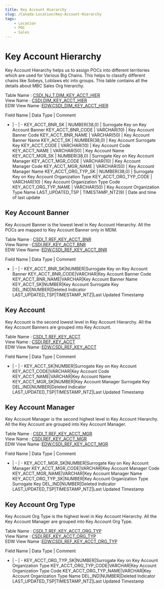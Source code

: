 ```yaml
---
title: Key Account Hierarchy
slug: /Canada-Location/Key-Account-Hierarchy
tags:
    - Location
    - POC
    - Sales
---
```


# Key Account Hierarchy
Key Account Hierarchy helps us to assign POCs into different territories which are used for Various Big Chains. This helps to classify different chains like Sobeys, Loblaws etc into groups.
This table contains all the details about MBC Sales Org hierarchy.

Table Name : [CSDI_NJ_T.DIM_KEY_ACCT_HIER](https://app.snowflake.com/east-us-2.azure/abinbev_naz/data/databases/ABI_WH/schemas/CSDI_NJ_T/table/DIM_KEY_ACCT_HIER)<br/>
View Name : [CSDI.DIM_KEY_ACCT_HIER](https://app.snowflake.com/east-us-2.azure/abinbev_naz/data/databases/ABI_WH/schemas/CSDI/view/DIM_KEY_ACCT_HIER)<br/>
EDW View Name :[EDW.CSDI_DIM_KEY_ACCT_HIER](https://app.snowflake.com/east-us-2.azure/abinbev_naz/data/databases/ABI_WH/schemas/EDW/view/CSDI_DIM_KEY_ACCT_HIER)<br/>

Field Name	|	Data Type	|	Comment
-	|	-	|	-
KEY_ACCT_BNR_SK	|	NUMBER(38,0)	|	Surrogate Key on Key Account Banner
KEY_ACCT_BNR_CODE	|	VARCHAR(10)	|	Key Account Banner Code
KEY_ACCT_BNR_NAME	|	VARCHAR(50)	|	Key Account Banner Name
KEY_ACCT_SK	|	NUMBER(38,0)	|	Key Account Surrogate Key
KEY_ACCT_CODE	|	VARCHAR(10)	|	Key Account Code
KEY_ACCT_NAME	|	VARCHAR(50)	|	Key Account Name
KEY_ACCT_MGR_SK	|	NUMBER(38,0)	|	Surrogate Key on Key Account Manager
KEY_ACCT_MGR_CODE	|	VARCHAR(10)	|	Key Account Manager Code
KEY_ACCT_MGR_NAME	|	VARCHAR(50)	|	Key Account Manager Name
KEY_ACCT_ORG_TYP_SK	|	NUMBER(38,0)	|	Surrogate Key on Key Account Organization Type
KEY_ACCT_ORG_TYP_CODE	|	VARCHAR(10)	|	Key Account Organization Type Code
KEY_ACCT_ORG_TYP_NAME	|	VARCHAR(50)	|	Key Account Organization Type Name
LAST_UPDATED_TSP	|	TIMESTAMP_NTZ(9)	|	Date and time of last update




## Key Account Banner

Key Account Banner is the lowest level in Key Account Hierarchy. All the POCs are mapped to Key Account Banner only in MDM.

Table Name : [CSDI_T.REF_KEY_ACCT_BNR](https://app.snowflake.com/east-us-2.azure/abinbev_naz/data/databases/ABI_WH/schemas/CSDI_T/table/REF_KEY_ACCT_BNR)<br/>
View Name : [CSDI.REF_KEY_ACCT_BNR](https://app.snowflake.com/east-us-2.azure/abinbev_naz/data/databases/ABI_WH/schemas/CSDI/view/REF_KEY_ACCT_BNR)<br/>
EDW View Name :[EDW.CSDI_REF_KEY_ACCT_BNR](https://app.snowflake.com/east-us-2.azure/abinbev_naz/data/databases/ABI_WH/schemas/EDW/view/CSDI_REF_KEY_ACCT_BNR)<br/>

Field Name	|	Data Type	|	Comment
-	|	-	|	-
KEY_ACCT_BNR_SK|NUMBER|Surrogate Key on Key Account Banner
KEY_ACCT_BNR_CODE|VARCHAR|Key Account Banner Code
KEY_ACCT_BNR_NAME|VARCHAR|Key Account Banner Name
KEY_ACCT_SK|NUMBER|Key Account Surrogate Key
DEL_IND|NUMBER|Deleted Indicator
LAST_UPDATED_TSP|TIMESTAMP_NTZ|Last Updated Timestamp




## Key Account

Key Account is the second lowest level in Key Account Hierarchy. All the Key Account Banners are grouped into Key Account.

Table Name : [CSDI_T.REF_KEY_ACCT](https://app.snowflake.com/east-us-2.azure/abinbev_naz/data/databases/ABI_WH/schemas/CSDI_T/table/REF_KEY_ACCT)<br/>
View Name : [CSDI.REF_KEY_ACCT](https://app.snowflake.com/east-us-2.azure/abinbev_naz/data/databases/ABI_WH/schemas/CSDI/view/REF_KEY_ACCT)<br/>
EDW View Name :[EDW.CSDI_REF_KEY_ACCT](https://app.snowflake.com/east-us-2.azure/abinbev_naz/data/databases/ABI_WH/schemas/EDW/view/CSDI_REF_KEY_ACCT)<br/>

Field Name	|	Data Type	|	Comment
-	|	-	|	-
KEY_ACCT_SK|NUMBER|Surrogate Key on Key Account
KEY_ACCT_CODE|VARCHAR|Key Account Code
KEY_ACCT_NAME|VARCHAR|Key Account Name
KEY_ACCT_MGR_SK|NUMBER|Key Account Manager Surrogate Key
DEL_IND|NUMBER|Deleted Indicator
LAST_UPDATED_TSP|TIMESTAMP_NTZ|Last Updated Timestamp





## Key Account Manager

Key Account Manager is the second highest level in Key Account Hierarchy. All the Key Account are grouped into Key Account Manager.

Table Name : [CSDI_T.REF_KEY_ACCT_MGR](https://app.snowflake.com/east-us-2.azure/abinbev_naz/data/databases/ABI_WH/schemas/CSDI_T/table/REF_KEY_ACCT_MGR)<br/>
View Name : [CSDI.REF_KEY_ACCT_MGR](https://app.snowflake.com/east-us-2.azure/abinbev_naz/data/databases/ABI_WH/schemas/CSDI/view/REF_KEY_ACCT_MGR)<br/>
EDW View Name :[EDW.CSDI_REF_KEY_ACCT_MGR](https://app.snowflake.com/east-us-2.azure/abinbev_naz/data/databases/ABI_WH/schemas/EDW/view/CSDI_REF_KEY_ACCT_MGR)<br/>

Field Name	|	Data Type	|	Comment
-	|	-	|	-
KEY_ACCT_MGR_SK|NUMBER|Surrogate Key on Key Account Manager
KEY_ACCT_MGR_CODE|VARCHAR|Key Account Manager Code
KEY_ACCT_MGR_NAME|VARCHAR|Key Account Manager Name
KEY_ACCT_ORG_TYP_SK|NUMBER|Key Account Organization Type Surrogate Key
DEL_IND|NUMBER|Deleted Indicator
LAST_UPDATED_TSP|TIMESTAMP_NTZ|Last Updated Timestamp



 

## Key Account Org Type

Key Account Org Type is the highest level in Key Account Hierarchy. All the Key Account Manager are grouped into Key Account Org Type.

Table Name : [CSDI_T.REF_KEY_ACCT_ORG_TYP](https://app.snowflake.com/east-us-2.azure/abinbev_naz/data/databases/ABI_WH/schemas/CSDI_T/table/REF_KEY_ACCT_ORG_TYP)<br/>
View Name : [CSDI.REF_KEY_ACCT_ORG_TYP](https://app.snowflake.com/east-us-2.azure/abinbev_naz/data/databases/ABI_WH/schemas/CSDI/view/REF_KEY_ACCT_ORG_TYP)<br/>
EDW View Name :[EDW.CSDI_REF_KEY_ACCT_ORG_TYP](https://app.snowflake.com/east-us-2.azure/abinbev_naz/data/databases/ABI_WH/schemas/EDW/view/CSDI_REF_KEY_ACCT_ORG_TYP)<br/>

Field Name	|	Data Type	|	Comment
-	|	-	|	-
KEY_ACCT_ORG_TYP_SK|NUMBER|Surrogate Key on Key Account Organization Type
KEY_ACCT_ORG_TYP_CODE|VARCHAR|Key Account Organization Type Code
KEY_ACCT_ORG_TYP_NAME|VARCHAR|Key Account Organization Type Name
DEL_IND|NUMBER|Deleted Indicator
LAST_UPDATED_TSP|TIMESTAMP_NTZ|Last Updated Timestamp